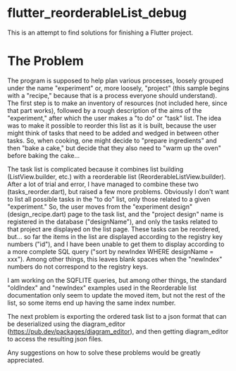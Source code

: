 # flutter_reorderableList_debug


This is an attempt to find solutions for finishing a Flutter project.


# The Problem


The program is supposed to help plan various processes, loosely grouped under the name "experiment" or, more loosely, "project" (this sample begins with a "recipe," because that is a process everyone should understand).
The first step is to make an inventory of resources (not included here, since that part works), followed by a rough description of the aims of the "experiment," after which the user makes a "to do" or "task" list.
The idea was to make it possible to reorder this list as it is built, because the user might think of tasks that need to be added and wedged in between other tasks.
So, when cooking, one might decide to "prepare ingredients" and then "bake a cake," but decide that they also need to "warm up the oven" before baking the cake...


The task list is complicated because it combines list building (ListView.builder, etc.) with a reorderable list (ReorderableListView.builder).
After a lot of trial and error, I have managed to combine these two (tasks_reorder.dart), but raised a few more problems.
Obviously I don't want to list all possible tasks in the "to do" list, only those related to a given "experiment."
So, the user moves from the "experiment design" (design_recipe.dart) page to the task list, and the "project design" name is registered in the database ("designName"), and only the tasks related to that project are displayed on the list page.
These tasks can be reordered, but... so far the items in the list are displayed according to the registry key numbers ("id"), and I have been unable to get them to display according to a more complete SQL query ("sort by newIndex WHERE designName = xxx").
Among other things, this leaves blank spaces when the "newIndex" numbers do not correspond to the registry keys.


I am working on the SQFLITE queries, but among other things, the standard "oldIndex" and "newIndex" examples used in the Reorderable list documentation only seem to update the moved item, but not the rest of the list, so some items end up having the same index number.


The next problem is exporting the ordered task list to a json format that can be deserialized using the diagram_editor (https://pub.dev/packages/diagram_editor), and then getting diagram_editor to access the resulting json files.


Any suggestions on how to solve these problems would be greatly appreciated.
 
 
